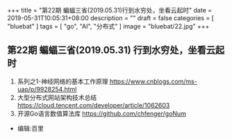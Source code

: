 +++
title = "第22期 蝙蝠三省(2019.05.31)行到水穷处，坐看云起时"
date = 2019-05-31T10:05:31+08:00
description = ""
draft = false
categories = [
    "bluebat"
]
tags = [
    "go",
    "AI",
    "分布式"
]
image = "bluebat/22.jpg"
+++

## 第22期 蝙蝠三省(2019.05.31) 行到水穷处，坐看云起时

1. 系列之1-神经网络的基本工作原理 https://www.cnblogs.com/ms-uap/p/9928254.html
2. 大型分布式网站架构技术总结 https://cloud.tencent.com/developer/article/1062603
3. 开源Go语言数值算法库 https://github.com/chfenger/goNum

- 编辑:百里